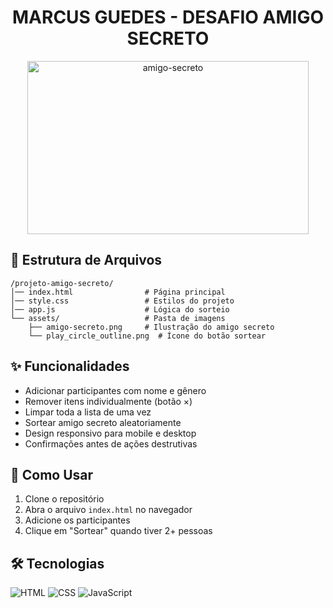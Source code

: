 <h1 align="center"> MARCUS GUEDES - DESAFIO AMIGO SECRETO </h1>
<p align="center">
<img width="450" height="277" alt="amigo-secreto" src="https://github.com/user-attachments/assets/47cf8435-976a-407f-8dbc-3550783cf765" />
<p align="center">


## 📂 Estrutura de Arquivos

```
/projeto-amigo-secreto/
│── index.html                # Página principal
│── style.css                 # Estilos do projeto
│── app.js                    # Lógica do sorteio
└── assets/                   # Pasta de imagens
    ├── amigo-secreto.png     # Ilustração do amigo secreto
    └── play_circle_outline.png  # Ícone do botão sortear
```

## ✨ Funcionalidades
- Adicionar participantes com nome e gênero
- Remover itens individualmente (botão ×)
- Limpar toda a lista de uma vez
- Sortear amigo secreto aleatoriamente
- Design responsivo para mobile e desktop
- Confirmações antes de ações destrutivas

## 🚀 Como Usar
1. Clone o repositório
2. Abra o arquivo `index.html` no navegador
3. Adicione os participantes
4. Clique em "Sortear" quando tiver 2+ pessoas

## 🛠️ Tecnologias
![HTML](https://img.shields.io/badge/HTML-E34F26?style=flat&logo=html5&logoColor=white)
![CSS](https://img.shields.io/badge/CSS-1572B6?style=flat&logo=css3&logoColor=white)
![JavaScript](https://img.shields.io/badge/JavaScript-F7DF1E?style=flat&logo=javascript&logoColor=black)
